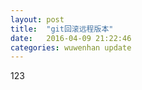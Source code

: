 ```yaml
---
layout: post
title:  "git回滚远程版本"
date:   2016-04-09 21:22:46
categories: wuwenhan update
---
```


123


 

